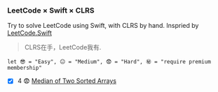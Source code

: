 ### LeetCode × Swift × CLRS

Try to solve LeetCode using Swift, with CLRS by hand.
Inspried by [LeetCode.Swift](https://github.com/lexrus/LeetCode.swift)


> CLRS在手，LeetCode我有.

``` 
let 😎 = "Easy", 😐 = "Medium", 😨 = "Hard", ㊙️ = "require premium membership"
```

- [x] 4 😨 [Median of Two Sorted Arrays](https://leetcode.com/problems/median-of-two-sorted-arrays/) 
